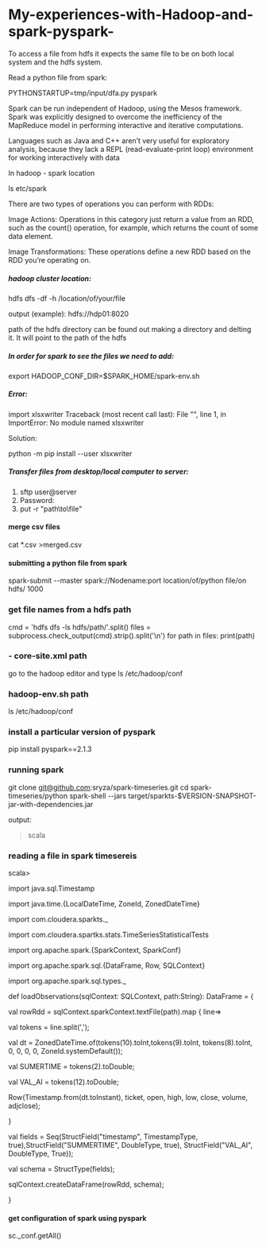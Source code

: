# My-experiences-with-Hadoop-and-spark-pyspark-


To access a file from hdfs it expects the same file to be on both local system and the hdfs system.

Read a python file from spark:

PYTHONSTARTUP=tmp/input/dfa.py pyspark



>>>>>

Spark can be run independent of Hadoop, using the Mesos framework. Spark was explicitly designed to overcome the inefficiency of the MapReduce model in performing interactive and iterative computations.

Languages such as Java and C++ aren’t very useful for exploratory analysis, because they lack a REPL (read-evaluate-print loop) environment for working interactively with data


>>>>>>>>
In hadoop - spark location

ls etc/spark


>>>>>>>>>>>>>

There are two types of operations you can perform with RDDs:

Image Actions: Operations in this category just return a value from an RDD, such as the count() operation, for example, which returns the count of some data element.

Image Transformations: These operations define a new RDD based on the RDD you’re operating on.


>>>>>
#####  hadoop cluster location:

hdfs dfs -df -h /location/of/your/file

output (example): hdfs://hdp01:8020 

>>>>
path of the hdfs directory can be found out making a directory and delting it. It will point to the path of the hdfs


>>>>>
#####  In order for spark to see the files we need to add:

export HADOOP_CONF_DIR=$SPARK_HOME/spark-env.sh

>>>>>
#####  Error:

import xlsxwriter
Traceback (most recent call last):
  File "<stdin>", line 1, in <module>
ImportError: No module named xlsxwriter

Solution:

python -m pip install --user xlsxwriter


##### Transfer files from desktop/local computer to server:

1. sftp user@server
2. Password:
3. put -r "path\to\file"

#### merge csv files
cat *.csv >merged.csv

#### submitting a python file from spark

spark-submit --master spark://Nodename:port location/of/python file/on hdfs/ 1000


### get file names from a hdfs path


cmd = 'hdfs dfs -ls hdfs/path/'.split()
files = subprocess.check_output(cmd).strip().split('\n')
for path in files:
  print(path) 

### - core-site.xml path
go to the hadoop editor and type
ls /etc/hadoop/conf


### hadoop-env.sh path
ls /etc/hadoop/conf

### install a particular version of pyspark
pip install pyspark==2.1.3


### running spark
git clone git@github.com:sryza/spark-timeseries.git
cd spark-timeseries/python
spark-shell --jars target/sparkts-$VERSION-SNAPSHOT-jar-with-dependencies.jar

output:
>scala

### reading a file in spark timesereis
scala>

import java.sql.Timestamp

import java.time.{LocalDateTime, ZoneId, ZonedDateTime}

import com.cloudera.sparkts._

import com.cloudera.spartks.stats.TimeSeriesStatisticalTests

import org.apache.spark.{SparkContext, SparkConf}

import org.apache.spark.sql.{DataFrame, Row, SQLContext}

import org.apache.spark.sql.types._

def loadObservations(sqlContext: SQLContext, path:String): DataFrame = {

  val rowRdd = sqlContext.sparkContext.textFile(path).map { line=>
  
  val tokens = line.split(',');
  
  val dt = ZonedDateTime.of(tokens(10).toInt,tokens(9).toInt, tokens(8).toInt, 0, 0, 0, 0, ZoneId.systemDefault());
  
  val SUMERTIME = tokens(2).toDouble;
  
  val VAL_AI = tokens(12).toDouble;
  
  Row(Timestamp.from(dt.toInstant), ticket, open, high, low, close, volume, adjclose);
  
  }
  
  val fields = Seq(StructField("timestamp", TimestampType, true),StructField("SUMMERTIME", DoubleType, true), StructField("VAL_AI", DoubleType, True));
  
  val schema = StructType(fields);
  
  sqlContext.createDataFrame(rowRdd, schema);
  
  }

#### get configuration of spark using pyspark
sc._conf.getAll()


